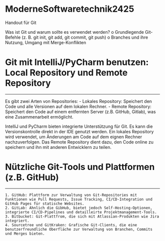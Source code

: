 # ModerneSoftwaretechnik2425

Handout für Git

Was ist Git und warum sollte es verwendet werden?
    o Grundlegende Git-Befehle (z. B. git init, git add, git commit, git push)
    o Branches und ihre Nutzung, Umgang mit Merge-Konflikten

 # Git mit IntelliJ/PyCharm benutzen: Local Repository und Remote Repository
-----------------------------------------------------------------------------------------------------------------------------------
  
Es gibt zwei Arten von Repositories:
    - Lokales Repository: Speichert den Code und alle Versionen auf dem lokalen Rechner.
    - Remote Repository: Speichert den Code auf einem entfernten Server (z.B. GitHub, Gitlab), was eine Zusammenarbeit ermöglicht.

IntelliJ und PyCharm bieten integrierte Unterstützung für Git. Es kann die Versionskontrolle direkt in der IDE genutzt werden. Ein lokales Repository wird verwendet, um Änderungen am Code auf dem eignen Rechner nachzuverfolgen. Das Remote Repository dient dazu, den Code online zu speichern und ihn mit anderen Entwicklern zu teilen.


 # Nützliche Git-Tools und Plattformen (z.B. GitHub)
-----------------------------------------------------------------------------------------------------------------------------------
    1. GitHub: Plattform zur Verwaltung von Git-Repositories mit Funktionen wie Pull Requests, Issue Tracking, CI/CD-Integration und GitHub Pages für statische Websites.
    2. GitLab: Ahnlich die GibHub, bietet jedoch Self-Hosting-Optionen, integrierte CI/CD-Pipelines und detailleirte Projektmanagement-Tools.
    3. Bitbucket: Git-Plattfrom, die sich mit Atlassian-Produkten wie Jira integriert.
    4. Sourcetree und GitKraken: Grafische Git-Clients, die eine benutzerfreundliche Oberfläche zur Verwaltung von Branchen, Commits und Merges bieten.
